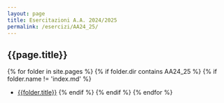 ```yaml
---
layout: page
title: Esercitazioni A.A. 2024/2025
permalink: /esercizi/AA24_25/
---
```


## {{page.title}}

{% for folder in site.pages %}
{% if folder.dir contains AA24_25 %}
{% if folder.name != 'index.md' %}

- [{{folder.title}}]({{site.baseurl}}{{folder.url}})
  {% endif %}
  {% endif %}
  {% endfor %}
